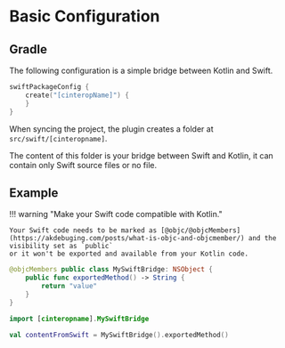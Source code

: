 # Basic Configuration

## Gradle

The following configuration is a simple bridge between Kotlin and Swift.

``` kotlin title="build.gradle.kts"
swiftPackageConfig {
    create("[cinteropName]") {
    }
}
```

When syncing the project, the plugin creates a folder at `src/swift/[cinteropname]`.

The content of this folder is your bridge between Swift and Kotlin, it can contain only Swift source files or no file.

## Example

!!! warning "Make your Swift code compatible with Kotlin."

    Your Swift code needs to be marked as [@objc/@objcMembers](https://akdebuging.com/posts/what-is-objc-and-objcmember/) and the visibility set as `public`
    or it won't be exported and available from your Kotlin code.

``` swift title="src/swift/[cinteropname]/mySwiftFile.swift"
@objcMembers public class MySwiftBridge: NSObject {
    public func exportedMethod() -> String {
        return "value"
    }
}
```

``` kotlin title="iosMain/kotlin/com/example/myKotlinFile.kt"
import [cinteropname].MySwiftBridge

val contentFromSwift = MySwiftBridge().exportedMethod()

```
